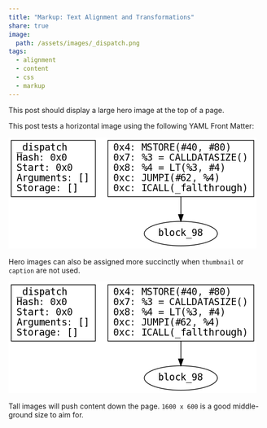 ```yaml
---
title: "Markup: Text Alignment and Transformations"
share: true
image:
  path: /assets/images/_dispatch.png
tags:
  - alignment
  - content
  - css
  - markup
---
```


This post should display a large hero image at the top of a page.

This post tests a horizontal image using the following YAML Front Matter:

![Test](/assets/images/_dispatch.png)

Hero images can also be assigned more succinctly when `thumbnail` or `caption` are not used.

![Test2](/images/_dispatch.png)

Tall images will push content down the page. `1600 x 600` is a good middle-ground size to aim for.